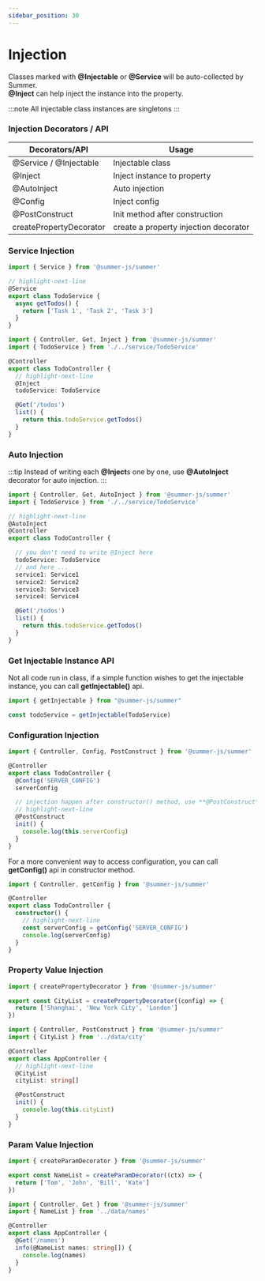 ```yaml
---
sidebar_position: 30
---
```


# Injection

Classes marked with **@Injectable** or **@Service** will be auto-collected by Summer.<br/>
**@Inject** can help inject the instance into the property.

:::note 
All injectable class instances are singletons
:::

### Injection Decorators / API


|  Decorators/API  | Usage  |
|  ----  | ----  |
| @Service / @Injectable | Injectable class |
| @Inject | Inject instance to property |
| @AutoInject | Auto injection |
| @Config | Inject config |
| @PostConstruct | Init method after construction |
| createPropertyDecorator | create a property injection decorator|


### Service Injection

```ts title="src/service/TodoService.ts"
import { Service } from '@summer-js/summer'

// highlight-next-line
@Service
export class TodoService {
  async getTodos() {
    return ['Task 1', 'Task 2', 'Task 3']
  }
}
```

```ts title="src/controller/TodoController.ts"
import { Controller, Get, Inject } from '@summer-js/summer'
import { TodoService } from './../service/TodoService'

@Controller
export class TodoController {
  // highlight-next-line
  @Inject
  todoService: TodoService

  @Get('/todos')
  list() {
    return this.todoService.getTodos()
  }
}
```



### Auto Injection

:::tip
Instead of writing each **@Inject**s one by one, use **@AutoInject** decorator for auto injection.
:::

```ts title="src/controller/TodoController.ts"
import { Controller, Get, AutoInject } from '@summer-js/summer'
import { TodoService } from './../service/TodoService'

// highlight-next-line
@AutoInject
@Controller
export class TodoController {

  // you don't need to write @Inject here
  todoService: TodoService
  // and here ...
  service1: Service1
  service2: Service2
  service3: Service3
  service4: Service4

  @Get('/todos')
  list() {
    return this.todoService.getTodos()
  }
}
```

### Get Injectable Instance API

Not all code run in class, if a simple function wishes to get the injectable instance, you can call **getInjectable()** api.

```ts
import { getInjectable } from "@summer-js/summer"

const todoService = getInjectable(TodoService)
```

### Configuration Injection

```ts title="src/controller/TodoController.ts"
import { Controller, Config, PostConstruct } from '@summer-js/summer'

@Controller
export class TodoController {
  @Config('SERVER_CONFIG')
  serverConfig

  // injection happen after constructor() method, use **@PostConstruct** to do init works
  // highlight-next-line
  @PostConstruct
  init() {
    console.log(this.serverConfig)
  }
}
```

For a more convenient way to access configuration, you can call **getConfig()** api in constructor method.

```ts title="src/controller/TodoController.ts"
import { Controller, getConfig } from '@summer-js/summer'

@Controller
export class TodoController {
  constructor() {
    // highlight-next-line
    const serverConfig = getConfig('SERVER_CONFIG')
    console.log(serverConfig)
  }
}
```


### Property Value Injection

```ts title="src/data/city.ts"
import { createPropertyDecorator } from '@summer-js/summer'

export const CityList = createPropertyDecorator((config) => {
  return ['Shanghai', 'New York City', 'London']
})
```

```ts title="src/controller/AppController.ts"
import { Controller, PostConstruct } from '@summer-js/summer'
import { CityList } from '../data/city'

@Controller
export class AppController {
  // highlight-next-line
  @CityList
  cityList: string[]

  @PostConstruct
  init() {
    console.log(this.cityList)
  }
}
```


### Param Value Injection

```ts title="src/data/names.ts"
import { createParamDecorator } from '@summer-js/summer'

export const NameList = createParamDecorator((ctx) => {
  return ['Tom', 'John', 'Bill', 'Kate']
})
```

```ts title="src/controller/AppController.ts"
import { Controller, Get } from '@summer-js/summer'
import { NameList } from '../data/names'

@Controller
export class AppController {
  @Get('/names')
  info(@NameList names: string[]) {
    console.log(names)
  }
}
```